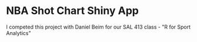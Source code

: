 # NBA Shot Chart Shiny App

I competed this project with Daniel Beim for our SAL 413 class - "R for Sport Analytics"

